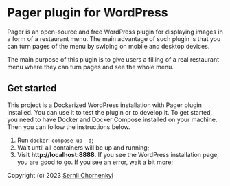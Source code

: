 # Pager plugin for WordPress

Pager is an open-source and free WordPress plugin for displaying images in a form of a restaurant menu. The main advantage of such plugin is that you can turn pages of the menu by swiping on mobile and desktop devices.

The main purpose of this plugin is to give users a filling of a real restaurant menu where they can turn pages and see the whole menu.

## Get started

This project is a Dockerized WordPress installation with Pager plugin installed. You can use it to test the plugin or to develop it. To get started, you need to have Docker and Docker Compose installed on your machine. Then you can follow the instructions below.

1. Run `docker-compose up -d`;
1. Wait until all containers will be up and running;
1. Visit **http://localhost:8888**. If you see the WordPress installation page, you are good to go. If you see an error, wait a bit more;

Copyright (c) 2023 [Serhii Chornenkyi](https://github.com/SerhiiCho)
